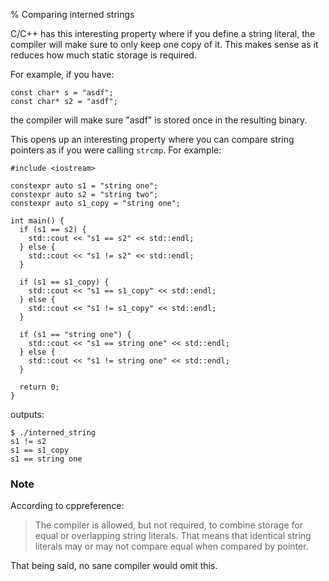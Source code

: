 % Comparing interned strings

C/C++ has this interesting property where if you define a string literal, the
compiler will make sure to only keep one copy of it. This makes sense as it
reduces how much static storage is required.

For example, if you have:

```
const char* s = "asdf";
const char* s2 = "asdf";
```

the compiler will make sure "asdf" is stored once in the resulting binary.

This opens up an interesting property where you can compare string pointers as
if you were calling `strcmp`. For example:

``` {#function .cpp .numberLines startFrom="1"}
#include <iostream>

constexpr auto s1 = "string one";
constexpr auto s2 = "string two";
constexpr auto s1_copy = "string one";

int main() {
  if (s1 == s2) {
    std::cout << "s1 == s2" << std::endl;
  } else {
    std::cout << "s1 != s2" << std::endl;
  }

  if (s1 == s1_copy) {
    std::cout << "s1 == s1_copy" << std::endl;
  } else {
    std::cout << "s1 != s1_copy" << std::endl;
  }

  if (s1 == "string one") {
    std::cout << "s1 == string one" << std::endl;
  } else {
    std::cout << "s1 != string one" << std::endl;
  }

  return 0;
}
```

outputs:

```
$ ./interned_string
s1 != s2
s1 == s1_copy
s1 == string one
```

### Note

According to cppreference:

> The compiler is allowed, but not required, to combine storage for equal or
> overlapping string literals. That means that identical string literals may or
> may not compare equal when compared by pointer.

That being said, no sane compiler would omit this.
